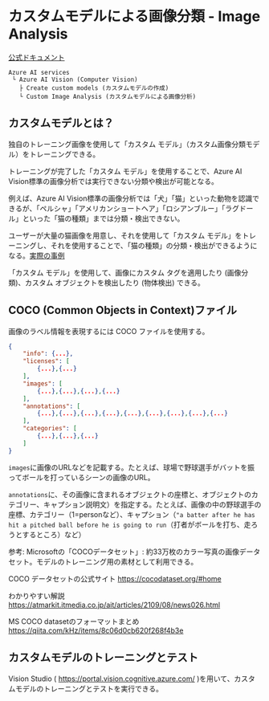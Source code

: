 # カスタムモデルによる画像分類 - Image Analysis

[公式ドキュメント](https://learn.microsoft.com/ja-jp/azure/ai-services/computer-vision/how-to/model-customization?tabs=studio)

```
Azure AI services
 └ Azure AI Vision (Computer Vision)
   ├ Create custom models (カスタムモデルの作成)
   └ Custom Image Analysis (カスタムモデルによる画像分析)
```

## カスタムモデルとは？

独自のトレーニング画像を使用して「カスタム モデル」（カスタム画像分類モデル）をトレーニングできる。

トレーニングが完了した「カスタム モデル」を使用することで、Azure AI Vision標準の画像分析では実行できない分類や検出が可能となる。

例えば、Azure AI Vision標準の画像分析では「犬」「猫」といった動物を認識できるが、「ペルシャ」「アメリカンショートヘア」「ロシアンブルー」「ラグドール」といった「猫の種類」までは分類・検出できない。

ユーザーが大量の猫画像を用意し、それを使用して「カスタム モデル」をトレーニングし、それを使用することで、「猫の種類」の分類・検出ができるようになる。[実際の事例](https://zenn.dev/mochan_tk/articles/9a25dd3e0863d2)

「カスタム モデル」を使用して、画像にカスタム タグを適用したり (画像分類)、カスタム オブジェクトを検出したり (物体検出) できる。

## COCO (Common Objects in Context)ファイル

画像のラベル情報を表現するには COCO ファイルを使用する。

```json
{
	"info": {...},
	"licenses": [
		{...},{...}
	],
	"images": [
		{...},{...},{...},{...}
	],
	"annotations": [
		{...},{...},{...},{...},{...},{...},{...},{...},{...}
	],
	"categories": [
		{...},{...},{...}
	]
}
```

`images`に画像のURLなどを記載する。たとえば、球場で野球選手がバットを振ってボールを打っているシーンの画像のURL。

`annotations`に、その画像に含まれるオブジェクトの座標と、オブジェクトのカテゴリー、キャプション説明文）を指定する。たとえば、画像の中の野球選手の座標、カテゴリー（1=personなど）、キャプション（`"a batter after he has hit a pitched ball before he is going to run`（打者がボールを打ち、走ろうとするところ）など）


参考: Microsoftの「COCOデータセット」: 約33万枚のカラー写真の画像データセット。モデルのトレーニング用の素材として利用できる。

COCO データセットの公式サイト
https://cocodataset.org/#home

わかりやすい解説
https://atmarkit.itmedia.co.jp/ait/articles/2109/08/news026.html

MS COCO datasetのフォーマットまとめ
https://qiita.com/kHz/items/8c06d0cb620f268f4b3e

## カスタムモデルのトレーニングとテスト

Vision Studio ( https://portal.vision.cognitive.azure.com/ )を用いて、カスタムモデルのトレーニングとテストを実行できる。


